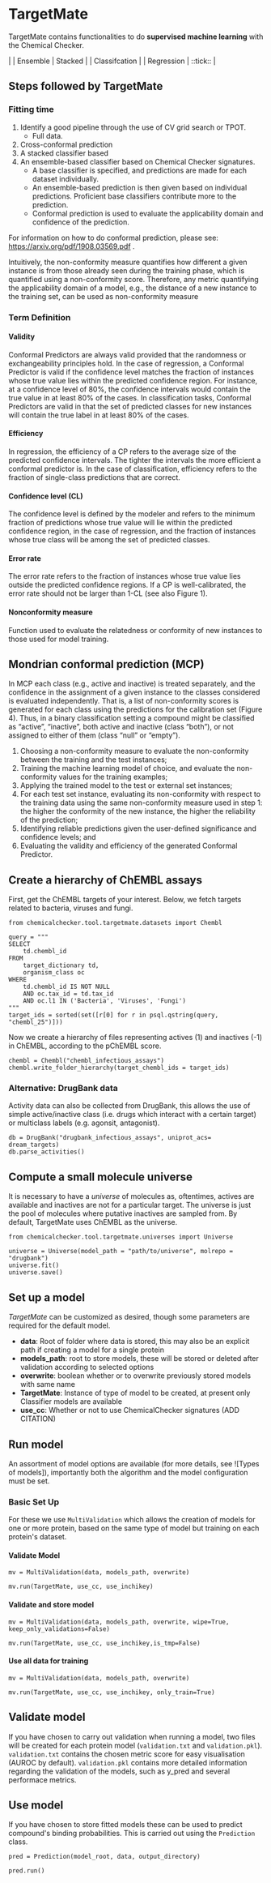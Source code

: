 # TargetMate

TargetMate contains functionalities to do **supervised machine learning** with the Chemical Checker.

| | Ensemble | Stacked |
| Classifcation |
| Regression | ::tick:: |

## Steps followed by TargetMate

### Fitting time

1. Identify a good pipeline through the use of CV grid search or TPOT.
   - Full data.
2. Cross-conformal prediction
3. A stacked classifier based
4. An ensemble-based classifier based on Chemical Checker signatures.
    * A base classifier is specified, and predictions are made for each dataset individually.
    * An ensemble-based prediction is then given based on individual
    predictions. Proficient base classifiers contribute more to the prediction.
    * Conformal prediction is used to evaluate the applicability domain and confidence of the prediction.

For information on how to do conformal prediction, please see: https://arxiv.org/pdf/1908.03569.pdf .

Intuitively, the non-conformity measure quantifies how different a given instance is
from those already seen during the training phase, which is quantified using a non-conformity
score. Therefore, any metric quantifying the applicability domain of a model, e.g., the
distance of a new instance to the training set, can be used as non-conformity measure

### Term Definition
#### Validity
Conformal Predictors are always valid provided that the randomness or
exchangeability principles hold. In the case of regression, a Conformal
Predictor is valid if the confidence level matches the fraction of instances
whose true value lies within the predicted confidence region. For instance,
at a confidence level of 80%, the confidence intervals would contain the
true value in at least 80% of the cases. In classification tasks, Conformal
Predictors are valid in that the set of predicted classes for new instances
will contain the true label in at least 80% of the cases.
#### Efficiency
In regression, the efficiency of a CP refers to the average size of the
predicted confidence intervals. The tighter the intervals the more efficient a
conformal predictor is. In the case of classification, efficiency refers to the
fraction of single-class predictions that are correct.
#### Confidence level (CL)
The confidence level is defined by the modeler and refers to the minimum
fraction of predictions whose true value will lie within the predicted
confidence region, in the case of regression, and the fraction of instances
whose true class will be among the set of predicted classes.
#### Error rate
The error rate refers to the fraction of instances whose true value lies
outside the predicted confidence regions. If a CP is well-calibrated, the
error rate should not be larger than 1-CL (see also Figure 1).
#### Nonconformity measure
Function used to evaluate the relatedness or conformity of new instances
to those used for model training.

## Mondrian conformal prediction (MCP)

In MCP each class (e.g., active and inactive) is treated separately, and the confidence in the
assignment of a given instance to the classes considered is evaluated independently. That is, a
list of non-conformity scores is generated for each class using the predictions for the calibration
set (Figure 4). Thus, in a binary classification setting a compound might be classified as “active”,
“inactive”, both active and inactive (class “both”), or not assigned to either of them (class “null”
or “empty”).

1. Choosing a non-conformity measure to evaluate the non-conformity between the training
and the test instances;
2. Training the machine learning model of choice, and evaluate the non-conformity values
for the training examples;
3. Applying the trained model to the test or external set instances;
4. For each test set instance, evaluating its non-conformity with respect to the training data
using the same non-conformity measure used in step 1: the higher the conformity of the
new instance, the higher the reliability of the prediction;
5. Identifying reliable predictions given the user-defined significance and confidence levels;
and
6. Evaluating the validity and efficiency of the generated Conformal Predictor.

## Create a hierarchy of ChEMBL assays

First, get the ChEMBL targets of your interest. Below, we fetch targets related to bacteria, viruses and fungi.

```python3
from chemicalchecker.tool.targetmate.datasets import Chembl

query = """
SELECT
    td.chembl_id
FROM
    target_dictionary td,
    organism_class oc
WHERE
    td.chembl_id IS NOT NULL
    AND oc.tax_id = td.tax_id
    AND oc.l1 IN ('Bacteria', 'Viruses', 'Fungi')
"""
target_ids = sorted(set([r[0] for r in psql.qstring(query, "chembl_25")]))
```

Now we create a hierarchy of files representing actives (1) and inactives (-1) in ChEMBL, according to the pChEMBL score.

```python3
chembl = Chembl("chembl_infectious_assays")
chembl.write_folder_hierarchy(target_chembl_ids = target_ids)
```
### Alternative: DrugBank data
Activity data can also be collected from DrugBank, this allows the use of simple active/inactive class (i.e. drugs which interact with a certain target) or multiclass labels (e.g. agonsit, antagonist).

```python3
db = DrugBank("drugbank_infectious_assays", uniprot_acs= dream_targets)
db.parse_activities()
```

## Compute a small molecule universe

It is necessary to have a _universe_ of molecules as, oftentimes, actives are available and inactives are not for a particular target. The universe is just the pool of molecules where putative inactives are sampled from. By default, TargetMate uses ChEMBL as the universe.

```python3
from chemicalchecker.tool.targetmate.universes import Universe

universe = Universe(model_path = "path/to/universe", molrepo = "drugbank")
universe.fit()
universe.save()
```

## Set up a model
_TargetMate_ can be customized as desired, though some parameters are required for the default model.

* **data**: Root of folder where data is stored, this may also be an explicit path if creating a model for a single protein
* **models_path**: root to store models, these will be stored or deleted after validation according to selected options
* **overwrite**: boolean whether or to overwrite previously stored models with same name
* **TargetMate**: Instance of type of model to be created, at present only Classifier models are available
* **use_cc**: Whether or not to use ChemicalChecker signatures (ADD CITATION)


## Run model
An assortment of model options are available (for more details, see ![Types of models]), importantly both the algorithm and the model configuration must be set.

### Basic Set Up
For these we use `MultiValidation` which allows the creation of models for one or more protein, based on the same type of model but training on each protein's dataset.

#### Validate Model
```python3
mv = MultiValidation(data, models_path, overwrite)

mv.run(TargetMate, use_cc, use_inchikey)
```

#### Validate and store model

```python3
mv = MultiValidation(data, models_path, overwrite, wipe=True, keep_only_validations=False)

mv.run(TargetMate, use_cc, use_inchikey,is_tmp=False)
```

#### Use all data for training

```python3
mv = MultiValidation(data, models_path, overwrite)

mv.run(TargetMate, use_cc, use_inchikey, only_train=True)
```

## Validate model

If you have chosen to carry out validation when running a model, two files will be created for each protein model (`validation.txt` and `validation.pkl`). `validation.txt` contains the chosen metric score for easy visualisation (AUROC by default). `validation.pkl` contains more detailed information regarding the validation of the models, such as y_pred and several performace metrics.

## Use model

If you have chosen to store fitted models these can be used to predict compound's binding probabilities. This is carried out using the `Prediction` class.

```python3
pred = Prediction(model_root, data, output_directory)

pred.run()
```
